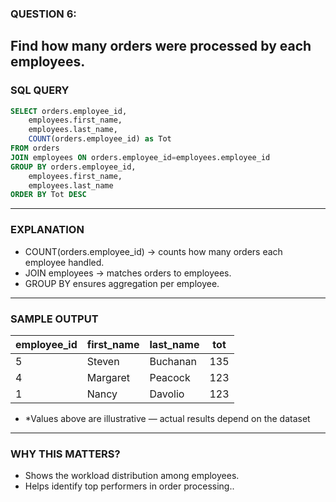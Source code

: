 ### QUESTION 6:
Find how many orders were processed by each employees.
---
### SQL QUERY
```sql
SELECT orders.employee_id,
    employees.first_name,
    employees.last_name,
    COUNT(orders.employee_id) as Tot
FROM orders
JOIN employees ON orders.employee_id=employees.employee_id
GROUP BY orders.employee_id,
    employees.first_name,
    employees.last_name
ORDER BY Tot DESC
```
---

### EXPLANATION
- COUNT(orders.employee_id) → counts how many orders each employee handled.
- JOIN employees → matches orders to employees.
- GROUP BY ensures aggregation per employee.
---

### SAMPLE OUTPUT
| employee_id | first_name | last_name | tot |
| ----------- | ---------- | --------- | --- |
| 5           | Steven     | Buchanan  | 135 |
| 4           | Margaret   | Peacock   | 123 |
| 1           | Nancy      | Davolio   | 123 |

- *Values above are illustrative — actual results depend on the dataset
---
### WHY THIS MATTERS?
- Shows the workload distribution among employees.
- Helps identify top performers in order processing..